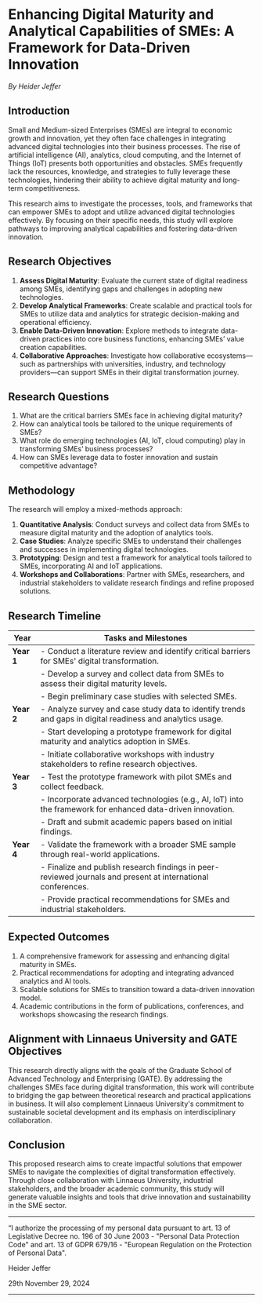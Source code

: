 # Enhancing Digital Maturity and Analytical Capabilities of SMEs: A Framework for Data-Driven Innovation

*By Heider Jeffer*

## Introduction  
Small and Medium-sized Enterprises (SMEs) are integral to economic growth and innovation, yet they often face challenges in integrating advanced digital technologies into their business processes. The rise of artificial intelligence (AI), analytics, cloud computing, and the Internet of Things (IoT) presents both opportunities and obstacles. SMEs frequently lack the resources, knowledge, and strategies to fully leverage these technologies, hindering their ability to achieve digital maturity and long-term competitiveness.

This research aims to investigate the processes, tools, and frameworks that can empower SMEs to adopt and utilize advanced digital technologies effectively. By focusing on their specific needs, this study will explore pathways to improving analytical capabilities and fostering data-driven innovation.

## Research Objectives  
1. **Assess Digital Maturity**: Evaluate the current state of digital readiness among SMEs, identifying gaps and challenges in adopting new technologies.  
2. **Develop Analytical Frameworks**: Create scalable and practical tools for SMEs to utilize data and analytics for strategic decision-making and operational efficiency.  
3. **Enable Data-Driven Innovation**: Explore methods to integrate data-driven practices into core business functions, enhancing SMEs’ value creation capabilities.  
4. **Collaborative Approaches**: Investigate how collaborative ecosystems—such as partnerships with universities, industry, and technology providers—can support SMEs in their digital transformation journey.

## Research Questions  
1. What are the critical barriers SMEs face in achieving digital maturity?  
2. How can analytical tools be tailored to the unique requirements of SMEs?  
3. What role do emerging technologies (AI, IoT, cloud computing) play in transforming SMEs’ business processes?  
4. How can SMEs leverage data to foster innovation and sustain competitive advantage?

## Methodology  
The research will employ a mixed-methods approach:

1. **Quantitative Analysis**: Conduct surveys and collect data from SMEs to measure digital maturity and the adoption of analytics tools.  
2. **Case Studies**: Analyze specific SMEs to understand their challenges and successes in implementing digital technologies.  
3. **Prototyping**: Design and test a framework for analytical tools tailored to SMEs, incorporating AI and IoT applications.  
4. **Workshops and Collaborations**: Partner with SMEs, researchers, and industrial stakeholders to validate research findings and refine proposed solutions.

## Research Timeline

| **Year**       | **Tasks and Milestones**                                                                                     |  
|-----------------|-----------------------------------------------------------------------------------------------------------|  
| **Year 1**     | - Conduct a literature review and identify critical barriers for SMEs' digital transformation.              |  
|                 | - Develop a survey and collect data from SMEs to assess their digital maturity levels.                     |  
|                 | - Begin preliminary case studies with selected SMEs.                                                      |  
| **Year 2**     | - Analyze survey and case study data to identify trends and gaps in digital readiness and analytics usage.  |  
|                 | - Start developing a prototype framework for digital maturity and analytics adoption in SMEs.             |  
|                 | - Initiate collaborative workshops with industry stakeholders to refine research objectives.               |  
| **Year 3**     | - Test the prototype framework with pilot SMEs and collect feedback.                                       |  
|                 | - Incorporate advanced technologies (e.g., AI, IoT) into the framework for enhanced data-driven innovation.|  
|                 | - Draft and submit academic papers based on initial findings.                                             |  
| **Year 4**     | - Validate the framework with a broader SME sample through real-world applications.                        |  
|                 | - Finalize and publish research findings in peer-reviewed journals and present at international conferences.|  
|                 | - Provide practical recommendations for SMEs and industrial stakeholders.                                 |  

## Expected Outcomes  
1. A comprehensive framework for assessing and enhancing digital maturity in SMEs.  
2. Practical recommendations for adopting and integrating advanced analytics and AI tools.  
3. Scalable solutions for SMEs to transition toward a data-driven innovation model.  
4. Academic contributions in the form of publications, conferences, and workshops showcasing the research findings.

## Alignment with Linnaeus University and GATE Objectives  
This research directly aligns with the goals of the Graduate School of Advanced Technology and Enterprising (GATE). By addressing the challenges SMEs face during digital transformation, this work will contribute to bridging the gap between theoretical research and practical applications in business. It will also complement Linnaeus University's commitment to sustainable societal development and its emphasis on interdisciplinary collaboration.

## Conclusion  
This proposed research aims to create impactful solutions that empower SMEs to navigate the complexities of digital transformation effectively. Through close collaboration with Linnaeus University, industrial stakeholders, and the broader academic community, this study will generate valuable insights and tools that drive innovation and sustainability in the SME sector.

---

“I authorize the processing of my personal data pursuant to art. 13 of Legislative Decree no. 196 of 30 June 2003 - "Personal Data Protection Code" and art. 13 of GDPR 679/16 - "European Regulation on the Protection of Personal Data".	

Heider Jeffer

29th November 29, 2024

---
